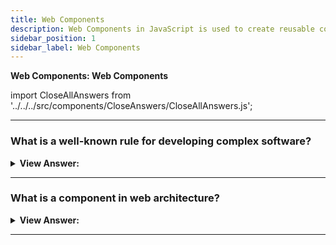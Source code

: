```yaml
---
title: Web Components
description: Web Components in JavaScript is used to create reusable components. It is used to create reusable components.
sidebar_position: 1
sidebar_label: Web Components
---
```


**Web Components: Web Components**

import CloseAllAnswers from '../../../src/components/CloseAnswers/CloseAllAnswers.js';

<CloseAllAnswers />

---

### What is a well-known rule for developing complex software?

<details>
  <summary><strong>View Answer:</strong></summary>
  <div>
  <div><strong>Interview Response:</strong> The well-known rule for developing complex software is not to make complex software. If something becomes complex, split it into simpler parts and connect it in the most obvious way. A good architect can make the complex simple.
    </div>
  </div>
</details>

---

### What is a component in web architecture?

<details>
  <summary><strong>View Answer:</strong></summary>
  <div>
  <div><strong>Interview Response:</strong> Web Components is a suite of different technologies that allow you to create reusable custom elements. Their functionality is encapsulated away from the rest of your code and utilized in your web apps.
    </div>
  </div>
</details>

---
